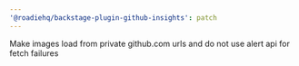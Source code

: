 ```yaml
---
'@roadiehq/backstage-plugin-github-insights': patch
---
```


Make images load from private github.com urls and do not use alert api for fetch failures
